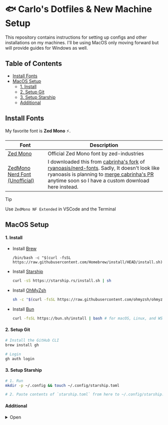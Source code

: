 <h1>🐟 Carlo's Dotfiles & New Machine Setup</h1>

This repository contains instructions for setting up configs and other installations
on my machines. I'll be using MacOS only moving forward but will provide guides for Windows as
well.

<h2>Table of Contents</h2>

- [Install Fonts](#install-fonts)
- [MacOS Setup](#macos-setup)
  - [1. Install](#1-install)
  - [2. Setup Git](#2-setup-git)
  - [3. Setup Starship](#3-setup-starship)
  - [Additional](#additional)

## Install Fonts

My favorite font is **Zed Mono** ⚡️.

| Font                                                             | Description                                                                                                                                                                                                                                                                                                                                                                                            |
| ---------------------------------------------------------------- | ------------------------------------------------------------------------------------------------------------------------------------------------------------------------------------------------------------------------------------------------------------------------------------------------------------------------------------------------------------------------------------------------------ |
| [Zed Mono](https://github.com/zed-industries/zed-fonts/releases) | Official Zed Mono font by zed-industries                                                                                                                                                                                                                                                                                                                                                               |
| [ZedMono Nerd Font (Unofficial)](/fonts/ZedMonoNerdFont)         | I downloaded this from [cabrinha's fork](https://github.com/cabrinha/nerd-fonts/tree/zed-fonts/patched-fonts/ZedMono) of [ryanoasis/nerd-fonts](https://github.com/ryanoasis/nerd-fonts). Sadly, It doesn't look like ryanoasis is planning to [merge cabrinha's PR](https://github.com/ryanoasis/nerd-fonts/pull/1504#issuecomment-2000168602) anytime soon so I have a custom download here instead. |

> [!TIP]
> Use `ZedMono NF Extended` in VSCode and the Terminal

## MacOS Setup

#### 1. Install

- Install [Brew](https://brew.sh/)

  ```
  /bin/bash -c "$(curl -fsSL https://raw.githubusercontent.com/Homebrew/install/HEAD/install.sh)"
  ```

- Install [Starship](https://starship.rs/)

  ```sh
  curl -sS https://starship.rs/install.sh | sh
  ```

- Install [OhMyZsh](https://ohmyz.sh/#install)

  ```sh
  sh -c "$(curl -fsSL https://raw.githubusercontent.com/ohmyzsh/ohmyzsh/master/tools/install.sh)"
  ```

- Install [Bun](https://bun.sh/docs/installation)

  ```sh
  curl -fsSL https://bun.sh/install | bash # for macOS, Linux, and WSL
  ```

#### 2. Setup Git

```sh
# Install the GitHub CLI
brew install gh

# Login
gh auth login
```

#### 3. Setup Starship

```sh
# 1. Run
mkdir -p ~/.config && touch ~/.config/starship.toml

# 2. Paste contents of `starship.toml` from here to ~/.config/starship.toml
```

#### Additional

<details>
  <summary>
    Open
  </summary>

- [ ] Terminal > Settings > Profile > Keyboard > ✅ Use Option as Meta key.
- [ ] Install [Rectangle](https://rectangleapp.com/) (Choose the Rectangle keybind setting).
- [ ] Install [Mac Mouse Fix](https://github.com/noah-nuebling/mac-mouse-fix).

  ```sh
  brew install mac-mouse-fix
  ```

  </details>
